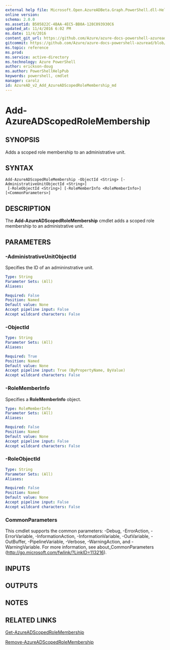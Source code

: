 ```yaml
---
external help file: Microsoft.Open.AzureADBeta.Graph.PowerShell.dll-Help.xml
online version: 
schema: 2.0.0
ms.assetid: B505822C-4BAA-4EC5-BB0A-128C093930C6
updated_at: 11/4/2016 6:02 PM
ms.date: 11/4/2016
content_git_url: https://github.com/Azure/azure-docs-powershell-azuread/blob/master/Azure%20AD%20Cmdlets/AzureAD/v2/Add-AzureADScopedRoleMembership.md
gitcommit: https://github.com/Azure/azure-docs-powershell-azuread/blob/6d47ae21c33c48ce8c0ffede04d06c42149394e1/Azure%20AD%20Cmdlets/AzureAD/v2/Add-AzureADScopedRoleMembership.md
ms.topic: reference
ms.prod: 
ms.service: active-directory
ms.technology: Azure PowerShell
author: erickson-doug
ms.author: PowerShellHelpPub
keywords: powershell, cmdlet
manager: carolz
id: AzureAD_v2_Add_AzureADScopedRoleMembership_md
---
```


# Add-AzureADScopedRoleMembership

## SYNOPSIS
Adds a scoped role membership to an administrative unit.

## SYNTAX

```
Add-AzureADScopedRoleMembership -ObjectId <String> [-AdministrativeUnitObjectId <String>]
 [-RoleObjectId <String>] [-RoleMemberInfo <RoleMemberInfo>] [<CommonParameters>]
```

## DESCRIPTION
The **Add-AzureADScopedRoleMembership** cmdlet adds a scoped role membership to an administrative unit.

## PARAMETERS

### -AdministrativeUnitObjectId
Specifies the ID of an admininstrative unit.

```yaml
Type: String
Parameter Sets: (All)
Aliases: 

Required: False
Position: Named
Default value: None
Accept pipeline input: False
Accept wildcard characters: False
```

### -ObjectId


```yaml
Type: String
Parameter Sets: (All)
Aliases: 

Required: True
Position: Named
Default value: None
Accept pipeline input: True (ByPropertyName, ByValue)
Accept wildcard characters: False
```

### -RoleMemberInfo
Specifies a **RoleMemberInfo** object. 
```yaml
Type: RoleMemberInfo
Parameter Sets: (All)
Aliases: 

Required: False
Position: Named
Default value: None
Accept pipeline input: False
Accept wildcard characters: False
```

### -RoleObjectId
```yaml
Type: String
Parameter Sets: (All)
Aliases: 

Required: False
Position: Named
Default value: None
Accept pipeline input: False
Accept wildcard characters: False
```

### CommonParameters
This cmdlet supports the common parameters: -Debug, -ErrorAction, -ErrorVariable, -InformationAction, -InformationVariable, -OutVariable, -OutBuffer, -PipelineVariable, -Verbose, -WarningAction, and -WarningVariable. For more information, see about_CommonParameters (http://go.microsoft.com/fwlink/?LinkID=113216).

## INPUTS

## OUTPUTS

## NOTES

## RELATED LINKS
[Get-AzureADScopedRoleMembership](xref:AzureAD/v2/Get-AzureADScopedRoleMembership.md)

[Remove-AzureADScopedRoleMembership](xref:AzureAD/v2/Remove-AzureADScopedRoleMembership.md)

